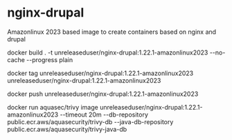 # nginx-drupal

Amazonlinux 2023 based image to create containers based on nginx and drupal

docker build . -t unreleaseduser/nginx-drupal:1.22.1-amazonlinux2023 --no-cache --progress plain

docker tag unreleaseduser/nginx-drupal:1.22.1-amazonlinux2023  unreleaseduser/nginx-drupal:1.22.1-amazonlinux2023 

docker push unreleaseduser/nginx-drupal:1.22.1-amazonlinux2023 

docker run aquasec/trivy image unreleaseduser/nginx-drupal:1.22.1-amazonlinux2023 --timeout 20m --db-repository public.ecr.aws/aquasecurity/trivy-db --java-db-repository public.ecr.aws/aquasecurity/trivy-java-db
